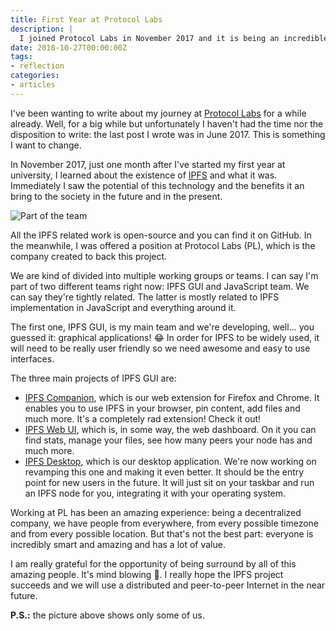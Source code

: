 ```yaml
---
title: First Year at Protocol Labs
description: |
  I joined Protocol Labs in November 2017 and it is being an incredible experience so far.
date: 2018-10-27T00:00:00Z
tags:
- reflection
categories:
- articles
---
```


I've been wanting to write about my journey at [Protocol Labs][4] for a while already. Well,
for a big while but unfortunately I haven't had the time nor the disposition to write: the
last post I wrote was in June 2017. This is something I want to change.

<!--more-->

In November 2017, just one month after I've started my first year at university, I learned
about the existence of [IPFS][0] and what it was. Immediately I saw the potential of this
technology and the benefits it an bring to the society in the future and in the present.

![Part of the team](cdn:/2018-10-working-pl "Part of the team")

All the IPFS related work is open-source and you can find it on GitHub. In the meanwhile,
I was offered a position at Protocol Labs (PL), which is the company created to back this
project.

We are kind of divided into multiple working groups or teams. I can say I'm part of two
different teams right now: IPFS GUI and JavaScript team. We can say they're tightly related.
The latter is mostly related to IPFS implementation in JavaScript and everything around it.

The first one, IPFS GUI, is my main team and we're developing, well... you guessed it:
graphical applications! 😂 In order for IPFS to be widely used, it will need to be really user
friendly so we need awesome and easy to use interfaces.

The three main projects of IPFS GUI are:

- [IPFS Companion][1], which is our web extension for Firefox and Chrome. It enables you
to use IPFS in your browser, pin content, add files and much more. It's a completely rad
extension! Check it out!
- [IPFS Web UI][2], which is, in some way, the web dashboard. On it you can find stats,
manage your files, see how many peers your node has and much more.
- [IPFS Desktop][3], which is our desktop application. We're now working on revamping
this one and making it even better. It should be the entry point for new users in the future.
It will just sit on your taskbar and run an IPFS node for you, integrating it with your
operating system.

Working at PL has been an amazing experience: being a decentralized company, we have people
from everywhere, from every possible timezone and from every possible location. But that's
not the best part: everyone is incredibly smart and amazing and has a lot of value.

I am really grateful for the opportunity of being surround by all of this amazing people.
It's mind blowing 🤯. I really hope the IPFS project succeeds and we will use a distributed
and peer-to-peer Internet in the near future.

**P.S.:** the picture above shows only some of us.

[0]: https://ipfs.io
[1]: https://github.com/ipfs-shipyard/ipfs-companion
[2]: https://github.com/ipfs-shipyard/ipfs-webui
[3]: https://github.com/ipfs-shipyard/ipfs-desktop
[4]: https://protocol.ai
